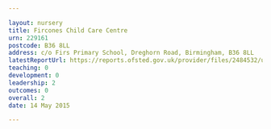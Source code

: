 ```yaml
---

layout: nursery
title: Fircones Child Care Centre
urn: 229161
postcode: B36 8LL
address: c/o Firs Primary School, Dreghorn Road, Birmingham, B36 8LL
latestReportUrl: https://reports.ofsted.gov.uk/provider/files/2484532/urn/229161.pdf
teaching: 0
development: 0
leadership: 2
outcomes: 0
overall: 2
date: 14 May 2015

---
```

